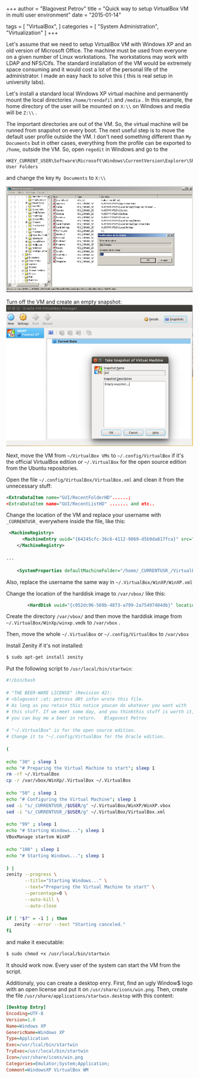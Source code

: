 +++
author = "Blagovest Petrov"
title = "Quick way to setup VirtualBox VM in multi user environment"
date = "2015-01-14"

tags = [
    "VirtualBox",
]
categories = [
    "System Administration",
    "Virtualization"
]
+++ 

Let's assume that we need to setup VirtualBox VM with Windows XP and an old version of Microsoft Office. The machine must be used from everyone on a given number of Linux workstations. The workstations may work with LDAP and NFS/Cifs. The standard installation of the VM would be extremely space consuming and it would cost a lot of the personal life of the administrator.
I made an easy hack to solve this ( this is real setup in university labs).

Let's install a standard local Windows XP virtual machine and permanently mount the local directories `/home/trendafil` and `/media` .
In this example, the home directory of the user will be mounted on `X:\\` on Windows and media will be `Z:\\` .

The important directories are out of the VM. So, the virtual machine will be runned from snapshot on every boot.
The next useful step is to move the default user profile outside the VM. I don't need something different than `My Documents` but in other cases, everything from the profile can be exported to `/home`, outside the VM. So, open `regedit` in Windows and go to the

```
HKEY_CURRENT_USER\Software\Microsoft\Windows\CurrentVersion\Explorer\Shell User Folders
```
and change the key `My Documents` to `X:\\`

![regedit](img/regedit.png)

Turn off the VM and create an empty snapshot:
![Snapshot](img/snapshot.png)

Next, move the VM from `~/VirtualBox VMs` to `~/.config/VirtualBox` if it's the official VirtualBox edition or `~/.VirtualBox` for the open source edition from the Ubuntu repositories. 

Open the file `~/.config/VirtualBox/VirtualBox.xml` and clean it from the unnecessary stuff: 
```xml
<ExtraDataItem name="GUI/RecentFolderHD"......;
<ExtraDataItem name="GUI/RecentListHD" ....... and etc..
```

Change the location of the VM and replace your username with `_CURRENTUSR_` everywhere inside the file, like this:
```xml
 <MachineRegistry>
      <MachineEntry uuid="{64245cfc-36c6-4112-9869-d5b9da817fca}" src="/home/_CURRENTUSR_/.VirtualBox/WinXP/WinXP.vbox"/>
    </MachineRegistry>

...

    <SystemProperties defaultMachineFolder="/home/_CURRENTUSR_/VirtualBox VMs" defaultHardDiskFormat="VDI" VRDEAuthLibrary="VBoxAuth" webServiceAuthLibrary="VBoxAuth" LogHistoryCount="3" exclusiveHwVirt="true"/>
```

Also, replace the username the same way in `~/.VirtualBox/WinXP/WinXP.xml`

Change the location of the harddisk image to `/var/vbox/` like this: 
```xml
        <HardDisk uuid="{c052dc96-569b-4873-a799-2a75497404db}" location="/var/vbox/winxp.vmdk" format="VMDK" type="Normal">
```

Create the directory `/var/vbox/` and then move the harddisk image from `~/.VirtualBox/WinXp/winxp.vmdk` to `/var/vbox` .

Then, move the whole `~/.VirtualBox` or `~/.config/VirtualBox` to `/var/vbox`

Install Zenity if it's not installed:
```bash
$ sudo apt-get install zenity
```

Put the following script to `/usr/local/bin/startwin`:
```bash
#!/bin/bash

# "THE BEER-WARE LICENSE" (Revision 42):
# <blagovest ;at; petrovs d0t info> wrote this file.
# As long as you retain this notice youcan do whatever you want with
# this stuff. If we meet some day, and you thinkthis stuff is worth it,
# you can buy me a beer in return.   Blagovest Petrov

# "~/.VirtualBox" is for the open source edition.
# Change it to "~/.config/VirtualBox for the Oracle edition.

(

echo "30" ; sleep 1
echo "# Preparing the Virtual Machine to start"; sleep 1
rm -rf ~/.VirtualBox
cp -r /var/vbox/WinXp/.VirtualBox ~/.VirtualBox

echo "50" ; sleep 1
echo "# Configuring the Virtual Machine"; sleep 1
sed -i "s/_CURRENTUSR_/$USER/g" ~/.VirtualBox/WinXP/WinXP.vbox
sed -i "s/_CURRENTUSR_/$USER/g" ~/.VirtualBox/VirtualBox.xml

echo "99" ; sleep 1
echo "# Starting Windows..."; sleep 1
VBoxManage startvm WinXP

echo "100" ; sleep 1
echo "# Starting Windows..."; sleep 1

) |
zenity --progress \
       --title="Starting Windows..." \
       --text="Preparing the Virtual Machine to start" \
       --percentage=0 \
       --auto-kill \
       --auto-close

if [ "$?" = -1 ] ; then
   zenity --error --text "Starting canceled."
fi
```

and make it executable:
```bash
$ sudo chmod +x /usr/local/bin/startwin
```

It should work now. Every user of the system can start the VM from the script. 

Additionaly, you can create a desktop enry.
First, find an ugly Window$ logo with an open license and put it on `/usr/share/icons/win.png`. Then, create the file `/usr/share/applications/startwin.desktop` with this content: 

```ini
[Desktop Entry]
Encoding=UTF-8
Version=1.0
Name=Windows XP
GenericName=Windows XP
Type=Application
Exec=/usr/lcal/bin/startwin
TryExec=/usr/local/bin/startwin
Icon=/usr/share/icons/win.png
Categories=Emulator;System;Application;
Comment=WindowsXP VirtualBox WM
```



